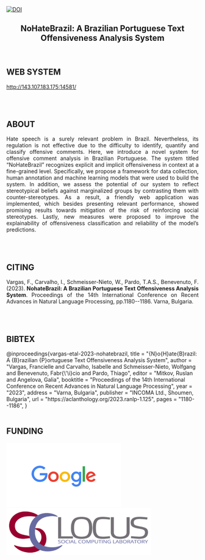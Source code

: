 [![DOI](https://zenodo.org/badge/768833373.svg)](https://zenodo.org/doi/10.5281/zenodo.10804331)

<h2 align="center">NoHateBrazil: A Brazilian Portuguese Text Offensiveness Analysis System</h2>

</br>
<h2 align="left"> WEB SYSTEM </h2>

 http://143.107.183.175:14581/

<br>
</br>

<h2 align="left"> ABOUT </h2>
<p align="justify">Hate speech is a surely relevant problem in Brazil. Nevertheless, its regulation is not effective due to the difficulty to identify, quantify and classify offensive comments. Here, we introduce a novel system for offensive comment analysis in Brazilian Portuguese. The system titled “NoHateBrazil” recognizes explicit and implicit offensiveness in context at a fine-grained level. Specifically, we propose a framework for data collection, human annotation and machine learning models that were used to build the system. In addition, we assess the potential of our system to reflect stereotypical beliefs against marginalized groups by contrasting them with counter-stereotypes. As a result, a friendly web application was implemented, which besides presenting relevant performance, showed promising results towards mitigation of the risk of reinforcing social stereotypes. Lastly, new measures were proposed to improve the explainability of offensiveness classification and reliability of the model’s predictions.</p>


<br>
</br>

<h2 align="left"> CITING </h2>
<p align="justify">
Vargas, F., Carvalho, I., Schmeisser-Nieto, W., Pardo, T.A.S., Benevenuto, F. (2023). <b>NohateBrazil: A Brazilian Portuguese Text Offensiveness Analysis System</b>. Proceedings of the 14th International Conference on Recent Advances in Natural Language Processing, pp.1180--1186. Varna, Bulgaria.  
</p>

<br>
</br>

<h2 align="left"> BIBTEX </h2>
@inproceedings{vargas-etal-2023-nohatebrazil,
    title = "{N}o{H}ate{B}razil: A {B}razilian {P}ortuguese Text Offensiveness Analysis System",
    author = "Vargas, Francielle  and
      Carvalho, Isabelle  and
      Schmeisser-Nieto, Wolfgang  and
      Benevenuto, Fabr{\'\i}cio  and
      Pardo, Thiago",
    editor = "Mitkov, Ruslan  and
      Angelova, Galia",
    booktitle = "Proceedings of the 14th International Conference on Recent Advances in Natural Language Processing",
    year = "2023",
    address = "Varna, Bulgaria",
    publisher = "INCOMA Ltd., Shoumen, Bulgaria",
    url = "https://aclanthology.org/2023.ranlp-1.125",
    pages = "1180--1186",
   }
   
<br>
</br>

<h2 align="left"> FUNDING </h2>

![SSC-logo-300x171](https://github.com/franciellevargas/franciellevargas.github.io/blob/4a6d4f3fd538d4255287b0988fa15669d75446e5/img/google-logo-menor.png)
![SSC-logo-300x171](https://github.com/franciellevargas/franciellevargas.github.io/blob/8f353e83a7cd62aa435fb04e57be4afdafc1b43e/img/locus_media.png)
